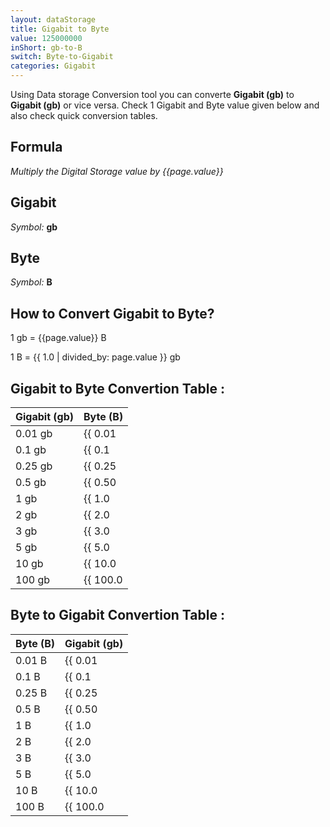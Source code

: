 ```yaml
---
layout: dataStorage
title: Gigabit to Byte
value: 125000000
inShort: gb-to-B
switch: Byte-to-Gigabit
categories: Gigabit
---
```


Using Data storage Conversion tool you can converte **Gigabit (gb)** to **Gigabit (gb)** or vice versa. Check 1 Gigabit and Byte value given below and also check quick conversion tables.

## Formula
*Multiply the Digital Storage value by {{page.value}}*

## Gigabit
*Symbol:* **gb**

## Byte
*Symbol:* **B**

## How to Convert Gigabit to Byte?

1 gb = {{page.value}} B

1 B = {{ 1.0 | divided_by: page.value }} gb


## Gigabit to Byte Convertion Table :

| Gigabit (gb) | Byte (B) |
| ---- | ---- |
| 0.01 gb | {{ 0.01 | times: page.value | round: 12 }} B |
| 0.1 gb | {{ 0.1 | times: page.value | round: 12 }} B |
| 0.25 gb | {{ 0.25 | times: page.value | round: 12 }} B |
| 0.5 gb | {{ 0.50 | times: page.value | round: 12 }} B |
| 1 gb | {{ 1.0 | times: page.value | round: 12 }} B |
| 2 gb | {{ 2.0 | times: page.value | round: 12 }} B |
| 3 gb | {{ 3.0 | times: page.value | round: 12 }} B |
| 5 gb | {{ 5.0 | times: page.value | round: 12 }} B |
| 10 gb | {{ 10.0 | times: page.value | round: 12 }} B |
| 100 gb | {{ 100.0 | times: page.value | round: 12 }} B |

## Byte to Gigabit Convertion Table :

| Byte (B) | Gigabit (gb) |
| ---- | ---- |
| 0.01 B | {{ 0.01 | divided_by: page.value | round: 12 }} gb |
| 0.1 B | {{ 0.1 | divided_by: page.value | round: 12 }} gb |
| 0.25 B | {{ 0.25 | divided_by: page.value | round: 12 }} gb |
| 0.5 B | {{ 0.50 | divided_by: page.value | round: 12 }} gb |
| 1 B | {{ 1.0 | divided_by: page.value | round: 12 }} gb |
| 2 B | {{ 2.0 | divided_by: page.value | round: 12 }} gb |
| 3 B | {{ 3.0 | divided_by: page.value | round: 12 }} gb |
| 5 B | {{ 5.0 | divided_by: page.value | round: 12 }} gb |
| 10 B | {{ 10.0 | divided_by: page.value | round: 12 }} gb |
| 100 B | {{ 100.0 | divided_by: page.value | round: 12 }} gb |


<script>
document.getElementById('selectInput')[10].selected = true
document.getElementById('selectOutput')[1].selected = true
</script>
